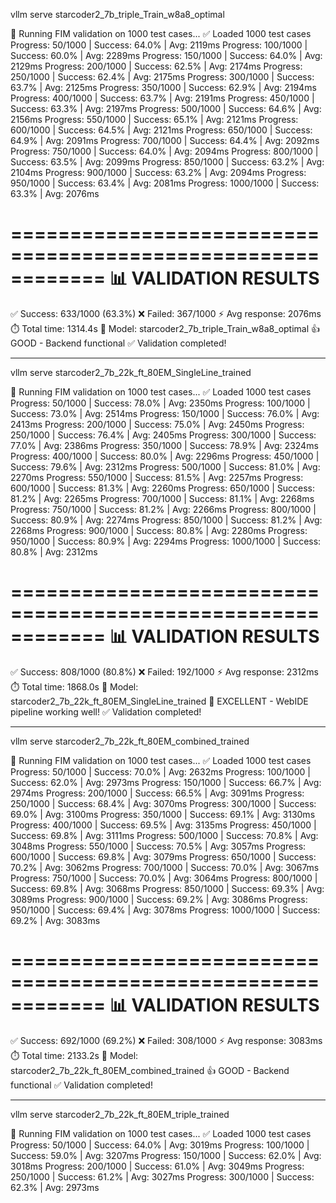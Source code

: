 vllm serve starcoder2_7b_triple_Train_w8a8_optimal

🎯 Running FIM validation on 1000 test cases...
✅ Loaded 1000 test cases
Progress: 50/1000 | Success: 64.0% | Avg: 2119ms
Progress: 100/1000 | Success: 60.0% | Avg: 2289ms
Progress: 150/1000 | Success: 64.0% | Avg: 2129ms
Progress: 200/1000 | Success: 62.5% | Avg: 2174ms
Progress: 250/1000 | Success: 62.4% | Avg: 2175ms
Progress: 300/1000 | Success: 63.7% | Avg: 2125ms
Progress: 350/1000 | Success: 62.9% | Avg: 2194ms
Progress: 400/1000 | Success: 63.7% | Avg: 2191ms
Progress: 450/1000 | Success: 63.3% | Avg: 2197ms
Progress: 500/1000 | Success: 64.6% | Avg: 2156ms
Progress: 550/1000 | Success: 65.1% | Avg: 2121ms
Progress: 600/1000 | Success: 64.5% | Avg: 2121ms
Progress: 650/1000 | Success: 64.9% | Avg: 2091ms
Progress: 700/1000 | Success: 64.4% | Avg: 2092ms
Progress: 750/1000 | Success: 64.0% | Avg: 2094ms
Progress: 800/1000 | Success: 63.5% | Avg: 2099ms
Progress: 850/1000 | Success: 63.2% | Avg: 2104ms
Progress: 900/1000 | Success: 63.2% | Avg: 2094ms
Progress: 950/1000 | Success: 63.4% | Avg: 2081ms
Progress: 1000/1000 | Success: 63.3% | Avg: 2076ms

============================================================
📊 VALIDATION RESULTS
============================================================
✅ Success: 633/1000 (63.3%)
❌ Failed: 367/1000
⚡ Avg response: 2076ms
⏱️ Total time: 1314.4s
🤖 Model: starcoder2_7b_triple_Train_w8a8_optimal
👍 GOOD - Backend functional
✅ Validation completed!

************************************************************************************************
vllm serve starcoder2_7b_22k_ft_80EM_SingleLine_trained

🎯 Running FIM validation on 1000 test cases...
✅ Loaded 1000 test cases
Progress: 50/1000 | Success: 78.0% | Avg: 2350ms
Progress: 100/1000 | Success: 73.0% | Avg: 2514ms
Progress: 150/1000 | Success: 76.0% | Avg: 2413ms
Progress: 200/1000 | Success: 75.0% | Avg: 2450ms
Progress: 250/1000 | Success: 76.4% | Avg: 2405ms
Progress: 300/1000 | Success: 77.0% | Avg: 2386ms
Progress: 350/1000 | Success: 78.9% | Avg: 2324ms
Progress: 400/1000 | Success: 80.0% | Avg: 2296ms
Progress: 450/1000 | Success: 79.6% | Avg: 2312ms
Progress: 500/1000 | Success: 81.0% | Avg: 2270ms
Progress: 550/1000 | Success: 81.5% | Avg: 2257ms
Progress: 600/1000 | Success: 81.3% | Avg: 2260ms
Progress: 650/1000 | Success: 81.2% | Avg: 2265ms
Progress: 700/1000 | Success: 81.1% | Avg: 2268ms
Progress: 750/1000 | Success: 81.2% | Avg: 2266ms
Progress: 800/1000 | Success: 80.9% | Avg: 2274ms
Progress: 850/1000 | Success: 81.2% | Avg: 2268ms
Progress: 900/1000 | Success: 80.8% | Avg: 2280ms
Progress: 950/1000 | Success: 80.9% | Avg: 2294ms
Progress: 1000/1000 | Success: 80.8% | Avg: 2312ms

============================================================
📊 VALIDATION RESULTS
============================================================
✅ Success: 808/1000 (80.8%)
❌ Failed: 192/1000
⚡ Avg response: 2312ms
⏱️ Total time: 1868.0s
🤖 Model: starcoder2_7b_22k_ft_80EM_SingleLine_trained
🎉 EXCELLENT - WebIDE pipeline working well!
✅ Validation completed!
************************************************************************************************
vllm serve starcoder2_7b_22k_ft_80EM_combined_trained

🎯 Running FIM validation on 1000 test cases...
✅ Loaded 1000 test cases
Progress: 50/1000 | Success: 70.0% | Avg: 2632ms
Progress: 100/1000 | Success: 62.0% | Avg: 2973ms
Progress: 150/1000 | Success: 66.7% | Avg: 2974ms
Progress: 200/1000 | Success: 66.5% | Avg: 3091ms
Progress: 250/1000 | Success: 68.4% | Avg: 3070ms
Progress: 300/1000 | Success: 69.0% | Avg: 3100ms
Progress: 350/1000 | Success: 69.1% | Avg: 3130ms
Progress: 400/1000 | Success: 69.5% | Avg: 3135ms
Progress: 450/1000 | Success: 69.8% | Avg: 3111ms
Progress: 500/1000 | Success: 70.8% | Avg: 3048ms
Progress: 550/1000 | Success: 70.5% | Avg: 3057ms
Progress: 600/1000 | Success: 69.8% | Avg: 3079ms
Progress: 650/1000 | Success: 70.2% | Avg: 3062ms
Progress: 700/1000 | Success: 70.0% | Avg: 3067ms
Progress: 750/1000 | Success: 70.0% | Avg: 3064ms
Progress: 800/1000 | Success: 69.8% | Avg: 3068ms
Progress: 850/1000 | Success: 69.3% | Avg: 3089ms
Progress: 900/1000 | Success: 69.2% | Avg: 3086ms
Progress: 950/1000 | Success: 69.4% | Avg: 3078ms
Progress: 1000/1000 | Success: 69.2% | Avg: 3083ms

============================================================
📊 VALIDATION RESULTS
============================================================
✅ Success: 692/1000 (69.2%)
❌ Failed: 308/1000
⚡ Avg response: 3083ms
⏱️ Total time: 2133.2s
🤖 Model: starcoder2_7b_22k_ft_80EM_combined_trained
👍 GOOD - Backend functional
✅ Validation completed!
************************************************************************************************
vllm serve starcoder2_7b_22k_ft_80EM_triple_trained

🎯 Running FIM validation on 1000 test cases...
✅ Loaded 1000 test cases
Progress: 50/1000 | Success: 64.0% | Avg: 3019ms
Progress: 100/1000 | Success: 59.0% | Avg: 3207ms
Progress: 150/1000 | Success: 62.0% | Avg: 3018ms
Progress: 200/1000 | Success: 61.0% | Avg: 3049ms
Progress: 250/1000 | Success: 61.2% | Avg: 3027ms
Progress: 300/1000 | Success: 62.3% | Avg: 2973ms
